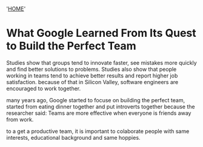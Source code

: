 '[HOME](../README.md)'<br/>

# What Google Learned From Its Quest to Build the Perfect Team

Studies show that groups tend to innovate faster, see mistakes more quickly and find better solutions to problems. Studies also show that people working in teams tend to achieve better results and report higher job satisfaction. because of that in Silicon Valley, software engineers are encouraged to work together.

many years ago, Google started to focuse on building the perfect team, started from eating dinner together and put introverts together because the researcher said: Teams are more effective when everyone is friends away from work.

to a get a productive team, it is important to colaborate people with same interests, educational background and same hoppies.